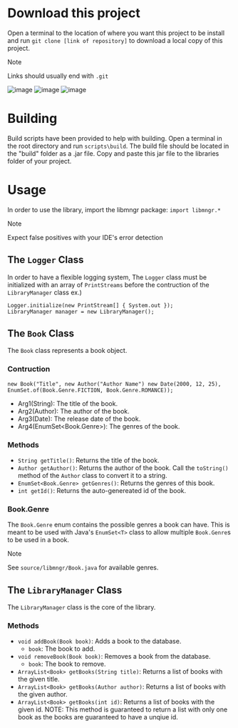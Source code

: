 # Download this project

Open a terminal to the location of where you want this project to be install and run `git clone [link of repository]` to download a local copy of this project.

> [!NOTE]
> Links should usually end with `.git`

![image](https://github.com/user-attachments/assets/3a156b65-e625-4722-b6c7-459c668cd260)
![image](https://github.com/user-attachments/assets/b8c94649-2e34-4ebf-9d9b-97093430404e)
![image](https://github.com/user-attachments/assets/ebb57bb5-4667-422c-9146-69b6ef4efcc9)


# Building

Build scripts have been provided to help with building. Open a terminal in the root directory and run `scripts\build`. The build file should be located in the "build" folder as a .jar file.
Copy and paste this jar file to the libraries folder of your project.

# Usage

In order to use the library, import the libmngr package: `import libmngr.*`

> [!NOTE]
> Expect false positives with your IDE's error detection

## The `Logger` Class

In order to have a flexible logging system, The `Logger` class must be initialized with an array of `PrintStreams` before the contruction of the `LibraryManager` class
ex.)
```
Logger.initialize(new PrintStream[] { System.out });
LibraryManager manager = new LibraryManager();
```

## The `Book` Class

The `Book` class represents a book object.

### Contruction

`new Book("Title", new Author("Author Name") new Date(2000, 12, 25), EnumSet.of(Book.Genre.FICTION, Book.Genre.ROMANCE));`
- Arg1(String): The title of the book.
- Arg2(Author): The author of the book.
- Arg3(Date): The release date of the book.
- Arg4(EnumSet<Book.Genre>): The genres of the book.

### Methods

- `String getTitle()`: Returns the title of the book.
- `Author getAuthor()`: Returns the author of the book. Call the `toString()` method of the `Author` class to convert it to a string.
- `EnumSet<Book.Genre> getGenres()`: Returns the genres of this book.
- `int getId()`: Returns the auto-genereated id of the book.

### Book.Genre

The `Book.Genre` enum contains the possible genres a book can have. This is meant to be used with Java's `EnumSet<T>` class to allow multiple `Book.Genre`s to be used in a book.

> [!NOTE]
> See `source/libmngr/Book.java` for available genres.

## The `LibraryManager` Class

The `LibraryManager` class is the core of the library.

### Methods

- `void addBook(Book book)`: Adds a book to the database.
  - `book`: The book to add.
- `void removeBook(Book book)`: Removes a book from the database.
  - `book`: The book to remove.
- `ArrayList<Book> getBooks(String title)`: Returns a list of books with the given title.
- `ArrayList<Book> getBooks(Author author)`: Returns a list of books with the given author.
- `ArrayList<Book> getBooks(int id)`: Returns a list of books with the given id. NOTE: This method is guaranteed to return a list with only one book as the books are guaranteed to have a unqiue id.
